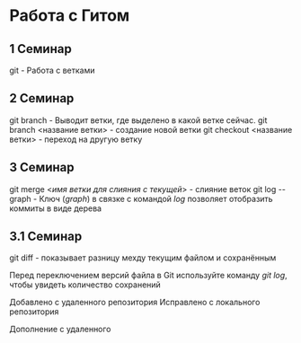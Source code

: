 # Работа с Гитом
## 1 Семинар

git - Работа с ветками

## 2 Семинар

git branch - Выводит ветки, где выделено в какой ветке сейчас.
git branch <название ветки> - создание новой ветки
git checkout <название ветки> - переход на другую ветку

## 3 Семинар

git merge <*имя ветки для слияния с текущей*> - слияние веток
git log --graph - Ключ (*graph*) в связке с командой *log* позволяет отобразить коммиты в виде дерева









## 3.1 Семинар

git diff - показывает разницу мехду текущим файлом и сохранённым

Перед переключением версий файла в Git используйте команду *git log*, чтобы увидеть количество сохранений

Добавлено с удаленного репозитория
Исправлено с локального репозитория

Дополнение с удаленного



